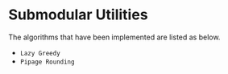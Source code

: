 # Submodular Utilities

The algorithms that have been implemented are listed as below.

- `Lazy Greedy`
- `Pipage Rounding`
